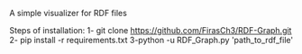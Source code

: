 A simple visualizer for RDF files

Steps of installation:
1- git clone https://github.com/FirasCh3/RDF-Graph.git
2- pip install -r requirements.txt
3-python -u RDF_Graph.py 'path_to_rdf_file'
